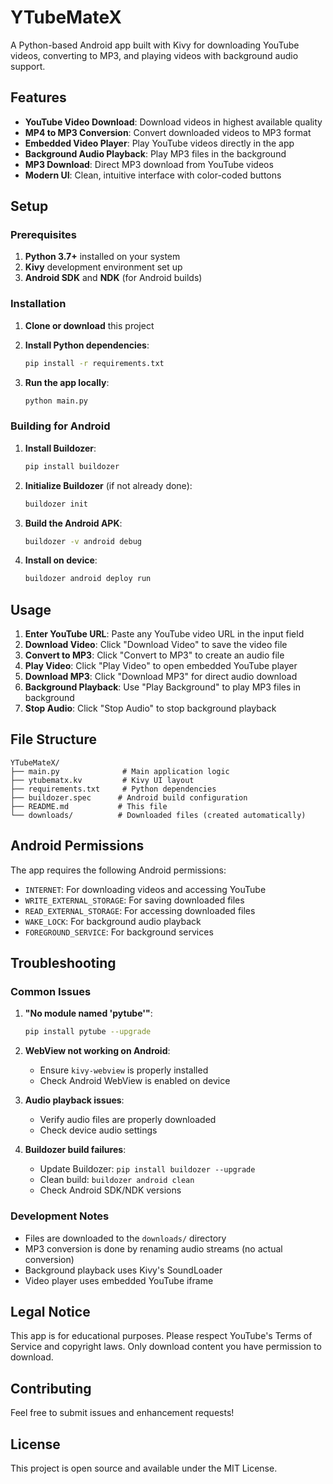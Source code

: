 # YTubeMateX

A Python-based Android app built with Kivy for downloading YouTube videos, converting to MP3, and playing videos with background audio support.

## Features

- **YouTube Video Download**: Download videos in highest available quality
- **MP4 to MP3 Conversion**: Convert downloaded videos to MP3 format
- **Embedded Video Player**: Play YouTube videos directly in the app
- **Background Audio Playback**: Play MP3 files in the background
- **MP3 Download**: Direct MP3 download from YouTube videos
- **Modern UI**: Clean, intuitive interface with color-coded buttons

## Setup

### Prerequisites

1. **Python 3.7+** installed on your system
2. **Kivy** development environment set up
3. **Android SDK** and **NDK** (for Android builds)

### Installation

1. **Clone or download** this project
2. **Install Python dependencies**:
   ```bash
   pip install -r requirements.txt
   ```

3. **Run the app locally**:
   ```bash
   python main.py
   ```

### Building for Android

1. **Install Buildozer**:
   ```bash
   pip install buildozer
   ```

2. **Initialize Buildozer** (if not already done):
   ```bash
   buildozer init
   ```

3. **Build the Android APK**:
   ```bash
   buildozer -v android debug
   ```

4. **Install on device**:
   ```bash
   buildozer android deploy run
   ```

## Usage

1. **Enter YouTube URL**: Paste any YouTube video URL in the input field
2. **Download Video**: Click "Download Video" to save the video file
3. **Convert to MP3**: Click "Convert to MP3" to create an audio file
4. **Play Video**: Click "Play Video" to open embedded YouTube player
5. **Download MP3**: Click "Download MP3" for direct audio download
6. **Background Playback**: Use "Play Background" to play MP3 files in background
7. **Stop Audio**: Click "Stop Audio" to stop background playback

## File Structure

```
YTubeMateX/
├── main.py              # Main application logic
├── ytubematx.kv         # Kivy UI layout
├── requirements.txt     # Python dependencies
├── buildozer.spec      # Android build configuration
├── README.md           # This file
└── downloads/          # Downloaded files (created automatically)
```

## Android Permissions

The app requires the following Android permissions:
- `INTERNET`: For downloading videos and accessing YouTube
- `WRITE_EXTERNAL_STORAGE`: For saving downloaded files
- `READ_EXTERNAL_STORAGE`: For accessing downloaded files
- `WAKE_LOCK`: For background audio playback
- `FOREGROUND_SERVICE`: For background services

## Troubleshooting

### Common Issues

1. **"No module named 'pytube'"**:
   ```bash
   pip install pytube --upgrade
   ```

2. **WebView not working on Android**:
   - Ensure `kivy-webview` is properly installed
   - Check Android WebView is enabled on device

3. **Audio playback issues**:
   - Verify audio files are properly downloaded
   - Check device audio settings

4. **Buildozer build failures**:
   - Update Buildozer: `pip install buildozer --upgrade`
   - Clean build: `buildozer android clean`
   - Check Android SDK/NDK versions

### Development Notes

- Files are downloaded to the `downloads/` directory
- MP3 conversion is done by renaming audio streams (no actual conversion)
- Background playback uses Kivy's SoundLoader
- Video player uses embedded YouTube iframe

## Legal Notice

This app is for educational purposes. Please respect YouTube's Terms of Service and copyright laws. Only download content you have permission to download.

## Contributing

Feel free to submit issues and enhancement requests!

## License

This project is open source and available under the MIT License. 
